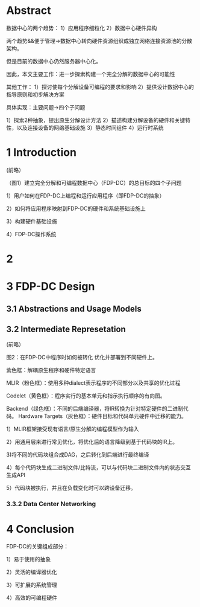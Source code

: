 # Abstract

数据中心的两个趋势：
1）应用程序细粒化
2）数据中心硬件异构

两个趋势&&便于管理->数据中心转向硬件资源组织成独立网络连接资源池的分散架构。

但是目前的数据中心仍然服务器中心化。

因此，本文主要工作：进一步探索构建一个完全分解的数据中心的可能性

其他工作：
1）探讨使每个分解设备可编程的要求和影响
2）提供设计数据中心的指导原则和初步解决方案

具体实现：主要问题->四个子问题

1）探索2种抽象，提出原生分解设计方法
2）描述构建分解设备的硬件和关键特性，以及连接设备的网络基础设施
3）静态时间组件
4）运行时系统

# 1 Introduction

(前略）

（图1）建立完全分解和可编程数据中心（FDP-DC）的总目标的四个子问题

1）用户如何在FDP-DC上编程和运行应用程序（即FDP-DC的抽象）

2）如何将应用程序映射到FDP-DC的硬件和系统基础设施上

3）构建硬件基础设施

4）FDP-DC操作系统


# 2 


# 3 FDP-DC Design

## 3.1 Abstractions and Usage Models

## 3.2 Intermediate Represetation

(前略）

图2：在FDP-DC中程序时如何被转化 优化并部署到不同硬件上。

紫色框：解耦原生程序和硬件特定语言

MLIR（粉色框）：使用多种dialect表示程序的不同部分以及共享的优化过程

Codelet（黄色框）：程序实行的基本单元和指示执行顺序的有向图。

Backend（绿色框）：不同的后端编译器，将IR转换为针对特定硬件的二进制代码。
Hardware Targets（灰色框）：硬件目标和代码单元硬件中迁移的能力。

1）MLIR框架接受现有语言/原生分解的编程模型作为输入

2）用通用层来进行常见优化，将优化后的语言降级到基于代码块的IR上。

3)将不同的代码块组合成DAG，之后转化到后端进行最终编译

4）每个代码块生成二进制文件/比特流，可以与代码块二进制文件内的状态交互生成API

5）代码块被执行，并且在负载变化时可以跨设备迁移。


### 3.3.2 Data Center Networking






# 4 Conclusion

FDP-DC的关键组成部分：

1）易于使用的抽象

2）灵活的编译器优化

3）可扩展的系统管理

4）高效的可编程硬件









